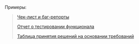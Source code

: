 Примеры:
> [Чек-лист и баг-репорты](https://docs.google.com/spreadsheets/d/1AvIrppm6Fs4xrP1GdknDnXNZVrvi0nb3-N9ME7xGoWA/edit?usp=sharing)
> 
> [Отчет о тестировании функционала](https://docs.google.com/document/d/1EcKHY8f7GoWbeEG24zGJxGZKeP56tNFdzRdyOGdV_BM/edit?usp=sharing )
>
> [Таблица принятия решений на основании требований](https://docs.google.com/spreadsheets/d/1lBWDIOLuQBw3QVmJy1RtEo-C-OAdcCLT5DHuiKmk16w/edit?usp=sharing)

